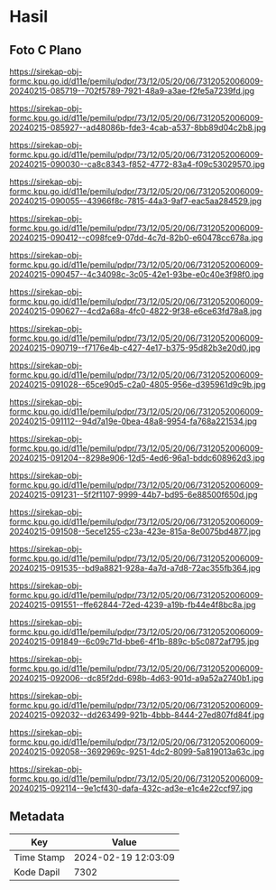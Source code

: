 # Hasil

## Foto C Plano

https://sirekap-obj-formc.kpu.go.id/d11e/pemilu/pdpr/73/12/05/20/06/7312052006009-20240215-085719--702f5789-7921-48a9-a3ae-f2fe5a7239fd.jpg

https://sirekap-obj-formc.kpu.go.id/d11e/pemilu/pdpr/73/12/05/20/06/7312052006009-20240215-085927--ad48086b-fde3-4cab-a537-8bb89d04c2b8.jpg

https://sirekap-obj-formc.kpu.go.id/d11e/pemilu/pdpr/73/12/05/20/06/7312052006009-20240215-090030--ca8c8343-f852-4772-83a4-f09c53029570.jpg

https://sirekap-obj-formc.kpu.go.id/d11e/pemilu/pdpr/73/12/05/20/06/7312052006009-20240215-090055--43966f8c-7815-44a3-9af7-eac5aa284529.jpg

https://sirekap-obj-formc.kpu.go.id/d11e/pemilu/pdpr/73/12/05/20/06/7312052006009-20240215-090412--c098fce9-07dd-4c7d-82b0-e60478cc678a.jpg

https://sirekap-obj-formc.kpu.go.id/d11e/pemilu/pdpr/73/12/05/20/06/7312052006009-20240215-090457--4c34098c-3c05-42e1-93be-e0c40e3f98f0.jpg

https://sirekap-obj-formc.kpu.go.id/d11e/pemilu/pdpr/73/12/05/20/06/7312052006009-20240215-090627--4cd2a68a-4fc0-4822-9f38-e6ce63fd78a8.jpg

https://sirekap-obj-formc.kpu.go.id/d11e/pemilu/pdpr/73/12/05/20/06/7312052006009-20240215-090719--f7176e4b-c427-4e17-b375-95d82b3e20d0.jpg

https://sirekap-obj-formc.kpu.go.id/d11e/pemilu/pdpr/73/12/05/20/06/7312052006009-20240215-091028--65ce90d5-c2a0-4805-956e-d395961d9c9b.jpg

https://sirekap-obj-formc.kpu.go.id/d11e/pemilu/pdpr/73/12/05/20/06/7312052006009-20240215-091112--94d7a19e-0bea-48a8-9954-fa768a221534.jpg

https://sirekap-obj-formc.kpu.go.id/d11e/pemilu/pdpr/73/12/05/20/06/7312052006009-20240215-091204--8298e906-12d5-4ed6-96a1-bddc608962d3.jpg

https://sirekap-obj-formc.kpu.go.id/d11e/pemilu/pdpr/73/12/05/20/06/7312052006009-20240215-091231--5f2f1107-9999-44b7-bd95-6e88500f650d.jpg

https://sirekap-obj-formc.kpu.go.id/d11e/pemilu/pdpr/73/12/05/20/06/7312052006009-20240215-091508--5ece1255-c23a-423e-815a-8e0075bd4877.jpg

https://sirekap-obj-formc.kpu.go.id/d11e/pemilu/pdpr/73/12/05/20/06/7312052006009-20240215-091535--bd9a8821-928a-4a7d-a7d8-72ac355fb364.jpg

https://sirekap-obj-formc.kpu.go.id/d11e/pemilu/pdpr/73/12/05/20/06/7312052006009-20240215-091551--ffe62844-72ed-4239-a19b-fb44e4f8bc8a.jpg

https://sirekap-obj-formc.kpu.go.id/d11e/pemilu/pdpr/73/12/05/20/06/7312052006009-20240215-091849--6c09c71d-bbe6-4f1b-889c-b5c0872af795.jpg

https://sirekap-obj-formc.kpu.go.id/d11e/pemilu/pdpr/73/12/05/20/06/7312052006009-20240215-092006--dc85f2dd-698b-4d63-901d-a9a52a2740b1.jpg

https://sirekap-obj-formc.kpu.go.id/d11e/pemilu/pdpr/73/12/05/20/06/7312052006009-20240215-092032--dd263499-921b-4bbb-8444-27ed807fd84f.jpg

https://sirekap-obj-formc.kpu.go.id/d11e/pemilu/pdpr/73/12/05/20/06/7312052006009-20240215-092058--3692969c-9251-4dc2-8099-5a819013a63c.jpg

https://sirekap-obj-formc.kpu.go.id/d11e/pemilu/pdpr/73/12/05/20/06/7312052006009-20240215-092114--9e1cf430-dafa-432c-ad3e-e1c4e22ccf97.jpg


## Metadata

| Key        | Value               |
| ---------- | ------------------- |
| Time Stamp | 2024-02-19 12:03:09 |
| Kode Dapil | 7302                |



